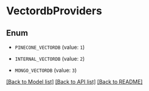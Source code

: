 # VectordbProviders

## Enum


* `PINECONE_VECTORDB` (value: `1`)

* `INTERNAL_VECTORDB` (value: `2`)

* `MONGO_VECTORDB` (value: `3`)


[[Back to Model list]](../README.md#documentation-for-models) [[Back to API list]](../README.md#documentation-for-api-endpoints) [[Back to README]](../README.md)


